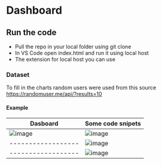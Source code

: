 # Dashboard

## Run the code

- Pull the repo in your local folder using git clone
- In VS Code open index.html and run it using local host
- The extension for local host you can use

### Dataset
To fill in the charts random users were used from this source https://randomuser.me/api/?results=10

#### Example

|Dasboard          | Some code snipets |
|------------------|-------------------|
|![image](https://github.com/HolotenkoKirill/dashboard/assets/62765104/2ec77c1f-3654-4bef-a2b5-18e084046e53)|![image](https://github.com/HolotenkoKirill/dashboard/assets/62765104/a667140c-2575-45bf-81b9-3ccb837183ec)|
|------------------|![image](https://github.com/HolotenkoKirill/dashboard/assets/62765104/53b20649-7e27-4af2-bdf1-054a8e7e9955)|
|------------------|![image](https://github.com/HolotenkoKirill/dashboard/assets/62765104/b6da803c-a6b6-48bb-a8ff-efa52a0fd07d)|

  
